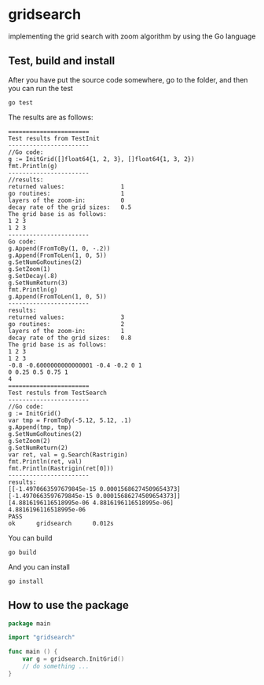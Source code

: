 # gridsearch
implementing the grid search with zoom algorithm by using the Go language

## Test, build and install
After you have put the source code somewhere, go to the folder, and then you can run the test
```
go test
```

The results are as follows:

```
=======================
Test results from TestInit
-----------------------
//Go code:
g := InitGrid([]float64{1, 2, 3}, []float64{1, 3, 2})
fmt.Println(g)
-----------------------
//results:
returned values:                1
go routines:                    1
layers of the zoom-in:          0
decay rate of the grid sizes:   0.5
The grid base is as follows:
1 2 3 
1 2 3 
-----------------------
Go code:
g.Append(FromToBy(1, 0, -.2))
g.Append(FromToLen(1, 0, 5))
g.SetNumGoRoutines(2)
g.SetZoom(1)
g.SetDecay(.8)
g.SetNumReturn(3)
fmt.Println(g)
g.Append(FromToLen(1, 0, 5))
-----------------------
results:
returned values:                3
go routines:                    2
layers of the zoom-in:          1
decay rate of the grid sizes:   0.8
The grid base is as follows:
1 2 3 
1 2 3 
-0.8 -0.6000000000000001 -0.4 -0.2 0 1 
0 0.25 0.5 0.75 1 
4
=======================
Test restuls from TestSearch
-----------------------
//Go code:
g := InitGrid()
var tmp = FromToBy(-5.12, 5.12, .1)
g.Append(tmp, tmp)
g.SetNumGoRoutines(2)
g.SetZoom(2)
g.SetNumReturn(2)
var ret, val = g.Search(Rastrigin)
fmt.Println(ret, val)
fmt.Println(Rastrigin(ret[0]))
-----------------------
results:
[[-1.4970663597679845e-15 0.00015686274509654373] [-1.4970663597679845e-15 0.00015686274509654373]] [4.8816196116518995e-06 4.8816196116518995e-06]
4.8816196116518995e-06
PASS
ok      gridsearch      0.012s
```
You can build
```
go build
```

And you can install
```
go install
```

## How to use the package

```go
package main

import "gridsearch"

func main () {
    var g = gridsearch.InitGrid()
    // do something ...
}
````
